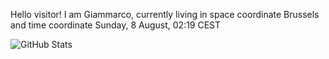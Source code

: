 Hello visitor! I am Giammarco, currently living in space coordinate Brussels and time coordinate Sunday, 8 August, 02:19 CEST

![GitHub Stats](https://github-readme-stats.vercel.app/api?username=grcasanova)

